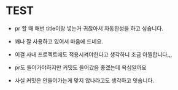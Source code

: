 # TEST

- pr 할 때 매번 title이랑 넣는거 귀찮아서 자동완성을 하고 싶습니다.
- 꽤나 잘 사용하고 있어서 마음에 드네요.
- 이걸 사내 프로젝트에도 적용시켜야한다고 생각하니 조금 아찔합니다,,,

- pr도 들어가야하지만 커밋도 들어갔음 좋겠는데 욕심일까요
- 사실 커밋은 안들어가는게 맞지 않나라고도 생각하고 잇습니다.

